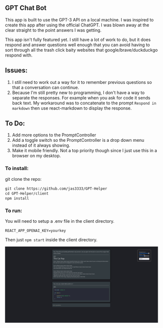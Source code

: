 ## GPT Chat Bot

This app is built to use the GPT-3 API on a local machine. I was inspired to create
this app after using the official ChatGPT. I was blown away at the clear straight to the point answers I was getting.

This app isn't fully featured yet. I still have a lot of work to do, but it does respond and answer questions well enough that you can avoid having to sort through all the trash click baity websites that google/brave/duckduckgo respond with.

## Issues:

1. I still need to work out a way for it to remember previous questions so that a conversation can continue.
2. Because I'm still pretty new to programming, I don't have a way to separate the responses. For example when you ask for code it sends back text. My workaround was to concatenate to the prompt `Respond in markdown` then use react-markdown to display the response.

## To Do:

1. Add more options to the PromptController
2. Add a toggle switch so the PromptController is a drop down menu instead of it always showing.
3. Make it mobile friendly. Not a top priority though since I just use this in a browser on my desktop.

### To install:

git clone the repo:

```
git clone https://github.com/jas3333/GPT-Helper
cd GPT-Helper/client
npm install
```

### To run:

You will need to setup a .env file in the client directory.

```
REACT_APP_OPENAI_KEY=yourkey
```

Then just `npm start` inside the client directory.

![](images/GPTChat.png)
